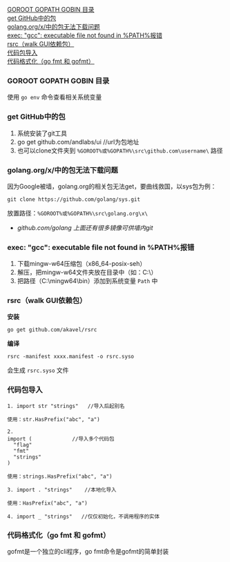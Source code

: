 <a href="#1">GOROOT GOPATH GOBIN 目录</a><br />
<a href="#2">get GitHub中的包</a><br />
<a href="#3">golang.org/x/中的包无法下载问题</a><br />
<a href="#4">exec: "gcc": executable file not found in %PATH%报错</a><br />
<a href="#5">rsrc（walk GUI依赖包）</a><br />
<a href="#6">代码包导入</a><br />
<a href="#7">代码格式化（go fmt 和 gofmt）</a>

### <a name="1">GOROOT GOPATH GOBIN 目录</a>

使用 `go env` 命令查看相关系统变量

### <a name="2">get GitHub中的包</a>

1. 系统安装了git工具
2. go get github.com/andlabs/ui   //url为包地址
3. 也可以clone文件夹到 `%GOROOT%或%GOPATH%\src\github.com\username\` 路径

### <a name="3">golang.org/x/中的包无法下载问题</a>

因为Google被墙，golang.org的相关包无法get，要曲线救国，以sys包为例：

```
git clone https://github.com/golang/sys.git
```

放置路径：`%GOROOT%或%GOPATH%\src\golang.org\x\`

- *github.com/golang 上面还有很多镜像可供墙内git*

### <a name="4">exec: "gcc": executable file not found in %PATH%报错</a>

1. 下载mingw-w64压缩包（x86_64-posix-seh）
2. 解压，把mingw-w64文件夹放在目录中（如：C:\）
3. 把路径（C:\mingw64\bin）添加到系统变量 `Path` 中

### <a name="5">rsrc（walk GUI依赖包）</a>

**安装**

```
go get github.com/akavel/rsrc
```

**编译**

```
rsrc -manifest xxxx.manifest -o rsrc.syso
```
会生成 `rsrc.syso` 文件

### <a name="6">代码包导入</a>

```
1. import str "strings"   //导入后起别名

使用：str.HasPrefix("abc", "a")

2.
import (             //导入多个代码包
  "flag"
  "fmt"
  "strings"
)

使用：strings.HasPrefix("abc", "a")

3. import . "strings"    //本地化导入

使用：HasPrefix("abc", "a")

4. import _ "strings"   //仅仅初始化，不调用程序的实体
```

### <a name="7">代码格式化（go fmt 和 gofmt）</a>

gofmt是一个独立的cli程序，go fmt命令是gofmt的简单封装
